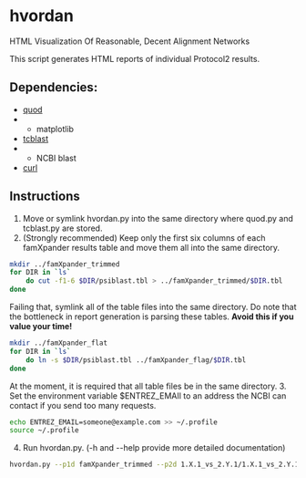 # hvordan
HTML Visualization Of Reasonable, Decent Alignment Networks

This script generates HTML reports of individual Protocol2 results.

## Dependencies:

 * [quod](https://www.github.com/khendarg/quod)
 * * matplotlib
 * [tcblast](https://www.github.com/khendarg/tcblast)
 * * NCBI blast
 * [curl](https://curl.haxx.se/)

## Instructions

1. Move or symlink hvordan.py into the same directory where quod.py and tcblast.py are stored.
2. (Strongly recommended) Keep only the first six columns of each famXpander results table and move them all into the same directory. 
```bash
mkdir ../famXpander_trimmed
for DIR in `ls`
    do cut -f1-6 $DIR/psiblast.tbl > ../famXpander_trimmed/$DIR.tbl
done
```
Failing that, symlink all of the table files into the same directory. Do note that the bottleneck in report generation is parsing these tables. **Avoid this if you value your time!**
```bash
mkdir ../famXpander_flat
for DIR in `ls`
	do ln -s $DIR/psiblast.tbl ../famXpander_flag/$DIR.tbl
done
```
At the moment, it is required that all table files be in the same directory.
3. Set the environment variable $ENTREZ\_EMAIl to an address the NCBI can contact if you send too many requests.
```bash
echo ENTREZ_EMAIL=someone@example.com >> ~/.profile
source ~/.profile
```
4. Run hvordan.py. (-h and --help provide more detailed documentation)
```bash
hvordan.py --p1d famXpander_trimmed --p2d 1.X.1_vs_2.Y.1/1.X.1_vs_2.Y.1 
```

